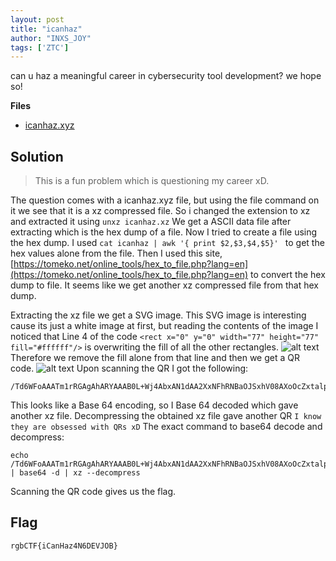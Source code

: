 ```yaml
---
layout: post
title: "icanhaz"
author: "INXS_JOY"
tags: ['ZTC']
---
```


can u haz a meaningful career in cybersecurity tool development? we hope so!

**Files**
- [icanhaz.xyz]({{site.baseurl}}/assets/icanhaz/icanhaz.xyz)

## Solution
>This is a fun problem which is questioning my career xD. 

The question comes with a icanhaz.xyz file, but using the file command on it we see that it is a xz compressed file. So i changed the extension to xz and extracted it using ``` unxz icanhaz.xz ```
We get a ASCII data file after extracting which is the hex dump of a file.
Now I tried to create a file using the hex dump. I used ```cat icanhaz | awk '{ print $2,$3,$4,$5}' ``` to get the hex values alone from the file.
Then I used this site, [https://tomeko.net/online_tools/hex_to_file.php?lang=en](https://tomeko.net/online_tools/hex_to_file.php?lang=en) to convert the hex dump to file. It seems like we get another xz compressed file from that hex dump.

Extracting the xz file we get a SVG image. This SVG image is interesting cause its just a white image at first, but reading the contents of the image I noticed that Line 4 of the code ```<rect x="0" y="0" width="77" height="77" fill="#ffffff"/>``` is overwriting the fill of all the other rectangles. 
![alt text]({{site.baseurl}}/assets/icanhaz/before.svg)
Therefore we remove the fill alone from that line and then we get a QR code.
![alt text]({{site.baseurl}}/assets/icanhaz/after.svg)
Upon scanning the QR I got the following:
```
/Td6WFoAAATm1rRGAgAhARYAAAB0L+Wj4AbxAN1dAA2XxNFhRNBaOJSxhV08AXoOcZxtalpXU+c+q/ppfZc1/t0z3BU/P16F9jAlXbjrzh5cXk/9vLbc+8NQJ8PNawtALEPD17f25zdggODx3xzNLY3SjGTIlX0fbqo6HFkHYkIzOjjUgJcN1KbzGRouW+G8TakjrJ4y5Pk7jv/stqRiV0ICPYxKpnZSEn0aLzQSl46j6H3BBUBhRuGgxue3TXIzw5HGMlchgNBs6SCfHU0SkX4zlSKqOWSyKrJ5JMgwC47en2kI68/tRNQYaYzvGGcWcR/iEgNYO/jHVDVLAAAAADjqmgxrEIjCAAH5AfINAADD+B/oscRn+wIAAAAABFla
```
This looks like a Base 64 encoding, so I Base 64 decoded which gave another xz file. Decompressing the obtained xz file gave another QR ```I know they are obsessed with QRs xD```
The exact command to base64 decode and decompress:
```
echo /Td6WFoAAATm1rRGAgAhARYAAAB0L+Wj4AbxAN1dAA2XxNFhRNBaOJSxhV08AXoOcZxtalpXU+c+q/ppfZc1/t0z3BU/P16F9jAlXbjrzh5cXk/9vLbc+8NQJ8PNawtALEPD17f25zdggODx3xzNLY3SjGTIlX0fbqo6HFkHYkIzOjjUgJcN1KbzGRouW+G8TakjrJ4y5Pk7jv/stqRiV0ICPYxKpnZSEn0aLzQSl46j6H3BBUBhRuGgxue3TXIzw5HGMlchgNBs6SCfHU0SkX4zlSKqOWSyKrJ5JMgwC47en2kI68/tRNQYaYzvGGcWcR/iEgNYO/jHVDVLAAAAADjqmgxrEIjCAAH5AfINAADD+B/oscRn+wIAAAAABFla | base64 -d | xz --decompress
```
Scanning the QR code gives us the flag.

## Flag
```
rgbCTF{iCanHaz4N6DEVJOB}
```
